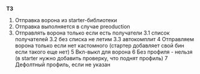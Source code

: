 **ТЗ**
1. Отправка ворона из starter-библиотеки
2. Отправка выполняется в случае preoduction
3. Отправлять ворона только если есть получатели
3.1 список получателей
3.2 без списка не летим
3.3 автокомплит
4 Отправляем ворона только если нет кастомного (стартер добавляет свой бин если такого еще нет)
5 Вкл-выкл для ворона
6 Без профиля - нельзя (в starter нужно добавить проверку, что поднят профиль)
7 Дефолтный профиль, если не указан